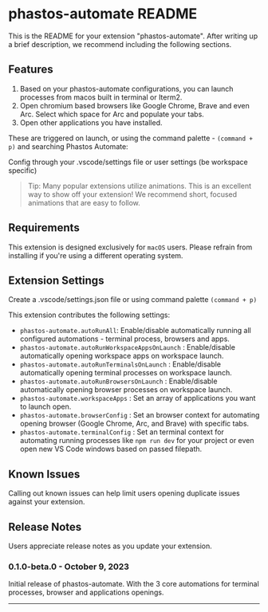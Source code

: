 # phastos-automate README

This is the README for your extension "phastos-automate". After writing up a brief description, we recommend including the following sections.

## Features

1. Based on your phastos-automate configurations, you can launch processes from macos built in terminal or Iterm2.
2. Open chromium based browsers like Google Chrome, Brave and even Arc. Select which space for Arc and populate your tabs.
3. Open other applications you have installed.

These are triggered on launch, or using the command palette - `(command + p)` and searching Phastos Automate:

Config through your .vscode/settings file or user settings (be workspace specific)

> Tip: Many popular extensions utilize animations. This is an excellent way to show off your extension! We recommend short, focused animations that are easy to follow.

## Requirements

This extension is designed exclusively for `macOS` users. Please refrain from installing if you're using a different operating system.

## Extension Settings

Create a .vscode/settings.json file or using command palette `(command + p)`

This extension contributes the following settings:

- `phastos-automate.autoRunAll`: Enable/disable automatically running all configured automations - terminal process, browsers and apps.
- `phastos-automate.autoRunWorkspaceAppsOnLaunch` : Enable/disable automatically opening workspace apps on workspace launch.
- `phastos-automate.autoRunTerminalsOnLaunch` : Enable/disable automatically opening terminal processes on workspace launch.
- `phastos-automate.autoRunBrowsersOnLaunch` : Enable/disable automatically opening browser processes on workspace launch.
- `phastos-automate.workspaceApps` : Set an array of applications you want to launch open.
- `phastos-automate.browserConfig` : Set an browser context for automating opening browser (Google Chrome, Arc, and Brave) with specific tabs.
- `phastos-automate.terminalConfig` : Set an terminal context for automating running processes like `npm run dev` for your project or even open new VS Code windows based on passed filepath.

## Known Issues

Calling out known issues can help limit users opening duplicate issues against your extension.

## Release Notes

Users appreciate release notes as you update your extension.

### 0.1.0-beta.0 - October 9, 2023

Initial release of phastos-automate. With the 3 core automations for terminal processes, browser and applications openings.

---
